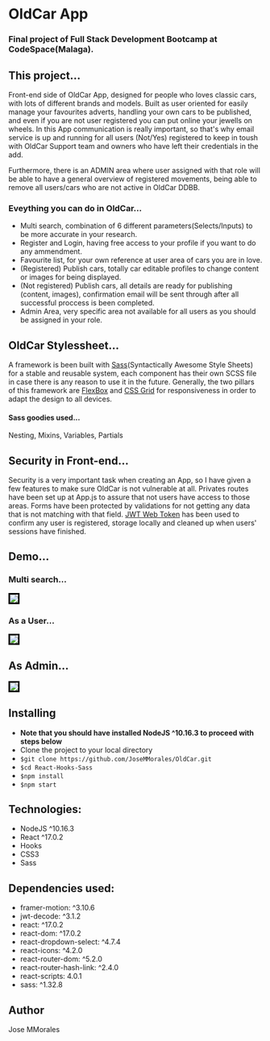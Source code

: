 # OldCar App 
### Final project of Full Stack Development Bootcamp at CodeSpace(Malaga).

## This project...
Front-end side of OldCar App, designed for people who loves classic cars, with lots of different brands and models. Built as user oriented for easily manage your favourites adverts, handling your own cars to be published, and even if you are not user registered you can put online your jewells on wheels. In this App communication is really important, so that's why email service is up and running for all users (Not/Yes) registered to keep in toush with OldCar Support team and owners who have left their credentials in the add.

Furthermore, there is an ADMIN area where user assigned with that role will be able to have a general overview of registered movements, being able to remove all users/cars who are not active in OldCar DDBB.

### Eveything you can do in OldCar...
* Multi search, combination of 6 different parameters(Selects/Inputs) to be more accurate in your research.
* Register and Login, having free access to your profile if you want to do any ammendment. 
* Favourite list, for your own reference at user area of cars you are in love.
* (Registered) Publish cars, totally car editable profiles to change content or images for being displayed.
* (Not registered) Publish cars, all details are ready for publishing (content, images), confirmation email will be sent through after all successful proccess is been completed.
* Admin Area, very specific area not available for all users as you should be assigned in your role.

## OldCar Stylessheet...
A framework is been built with [Sass](https://sass-lang.com/)(Syntactically Awesome Style Sheets) for a stable and reusable system, each component has their own SCSS file in case there is any reason to use it in the future. Generally, the two pillars of this framework are [FlexBox](https://developer.mozilla.org/en-US/docs/Web/CSS/CSS_Flexible_Box_Layout/Basic_Concepts_of_Flexbox) and [CSS Grid](https://developer.mozilla.org/en-US/docs/Web/CSS/CSS_Flexible_Box_Layout/Basic_Concepts_of_Flexbox) for responsiveness in order to adapt the design to all devices.

#### Sass goodies used...
Nesting, Mixins, Variables, Partials

## Security in Front-end...
Security is a very important task when creating an App, so I have given a few features to make sure OldCar is not vulnerable at all. Privates routes have been set up at App.js to assure that not users have access to those areas. Forms have been protected by validations for not getting any data that is not matching with that field. [JWT Web Token](https://jwt.io/introduction) has been used to confirm any user is registered, storage locally and cleaned up when users' sessions have finished.

## Demo...
### Multi search...
<img src="./public/gif/multiSearch.gif" style="border:3px solid black;"/>

### As a User...
<img src="./public/gif/user.gif" style="border:3px solid black;"/>

<!-- ### As Admin... -->
<h2 style="backgroundColor: grey;">As Admin...</h2>
<img src="./public/gif/admin.gif" style="border:3px solid black;"/>

## Installing
* **Note that you should have installed NodeJS ^10.16.3 to proceed with steps below**
* Clone the project to your local directory
* `$git clone https://github.com/JoseMMorales/OldCar.git`
* `$cd React-Hooks-Sass`
* `$npm install`
* `$npm start`

## Technologies: 
* NodeJS ^10.16.3
* React ^17.0.2
* Hooks
* CSS3
* Sass

## Dependencies used: 
* framer-motion: ^3.10.6
* jwt-decode: ^3.1.2
* react: ^17.0.2
* react-dom: ^17.0.2
* react-dropdown-select: ^4.7.4
* react-icons: ^4.2.0
* react-router-dom: ^5.2.0
* react-router-hash-link: ^2.4.0
* react-scripts: 4.0.1
* sass: ^1.32.8

## Author
Jose MMorales
